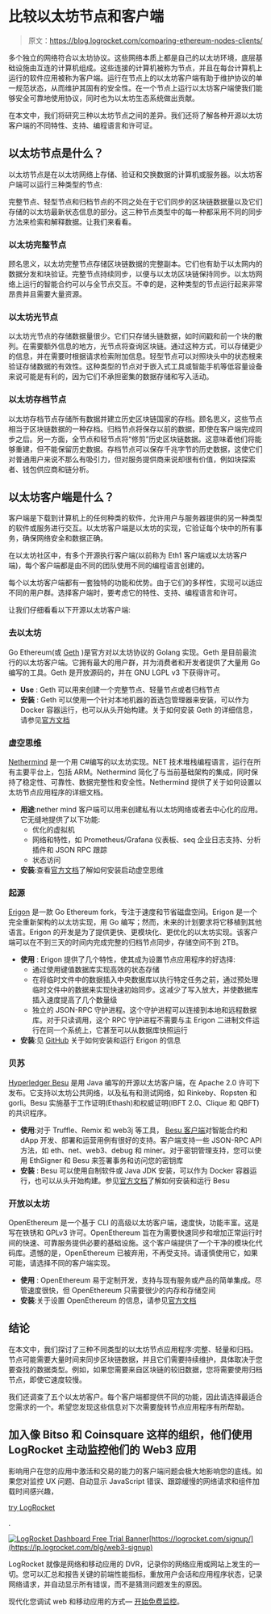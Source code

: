 # 比较以太坊节点和客户端

> 原文：<https://blog.logrocket.com/comparing-ethereum-nodes-clients/>

多个独立的网络符合以太坊协议。这些网络本质上都是自己的以太坊环境，底层基础设施由互连的计算机组成。这些连接的计算机被称为节点，并且在每台计算机上运行的软件应用被称为客户端。运行在节点上的以太坊客户端有助于维护协议的单一规范状态，从而维护其固有的安全性。在一个节点上运行以太坊客户端使我们能够安全可靠地使用协议，同时也为以太坊生态系统做出贡献。

在本文中，我们将研究三种以太坊节点之间的差异。我们还将了解各种开源以太坊客户端的不同特性、支持、编程语言和许可证。

## 以太坊节点是什么？

以太坊节点是在以太坊网络上存储、验证和交换数据的计算机或服务器。以太坊客户端可以运行三种类型的节点:

完整节点、轻型节点和归档节点的不同之处在于它们同步的区块链数据量以及它们存储的以太坊最新状态信息的部分。这三种节点类型中的每一种都采用不同的同步方法来检索和解释数据。让我们来看看。

### 以太坊完整节点

顾名思义，以太坊完整节点存储区块链数据的完整副本。它们也有助于以太网内的数据分发和块验证。完整节点持续同步，以便与以太坊区块链保持同步。以太坊网络上运行的智能合约可以与全节点交互。不幸的是，这种类型的节点运行起来非常昂贵并且需要大量资源。

### 以太坊光节点

以太坊光节点的存储数据量很少。它们只存储头链数据，如时间戳和前一个块的散列。在需要额外信息的地方，光节点将查询区块链。通过这种方式，可以存储更少的信息，并在需要时根据请求检索附加信息。轻型节点可以对照块头中的状态根来验证存储数据的有效性。这种类型的节点对于嵌入式工具或智能手机等低容量设备来说可能是有利的，因为它们不承担密集的数据存储和写入活动。

### 以太坊存档节点

以太坊存档节点存储所有数据并建立历史区块链国家的存档。顾名思义，这些节点相当于区块链数据的一种存档。归档节点将保存以前的数据，即使在客户端完成同步之后。另一方面，全节点和轻节点将“修剪”历史区块链数据。这意味着他们将能够重建，但不能保留历史数据。存档节点可以保存千兆字节的历史数据，这使它们对普通用户来说不那么有吸引力，但对服务提供商来说却很有价值，例如块探索者、钱包供应商和链分析。

## 以太坊客户端是什么？

客户端是下载到计算机上的任何种类的软件，允许用户与服务器提供的另一种类型的软件或服务进行交互。以太坊客户端是以太坊的实现，它验证每个块中的所有事务，确保网络安全和数据正确。

在以太坊社区中，有多个开源执行客户端(以前称为 Eth1 客户端或以太坊客户端)，每个客户端都是由不同的团队使用不同的编程语言创建的。

每个以太坊客户端都有一套独特的功能和优势。由于它们的多样性，实现可以适应不同的用户群。选择客户端时，要考虑它的特性、支持、编程语言和许可。

让我们仔细看看以下开源以太坊客户端:

### 去以太坊

Go Ethereum(或 [Geth](https://geth.ethereum.org/) )是官方对以太坊协议的 Golang 实现。Geth 是目前最流行的以太坊客户端。它拥有最大的用户群，并为消费者和开发者提供了大量用 Go 编写的工具。Geth 是开放源码的，并在 GNU LGPL v3 下获得许可。

*   **Use** : Geth 可以用来创建一个完整节点、轻量节点或者归档节点
*   **安装** : Geth 可以使用一个针对本地机器的首选包管理器来安装，可以作为 Docker 容器运行，也可以从头开始构建。关于如何安装 Geth 的详细信息，请参见[官方文档](https://geth.ethereum.org/docs/install-and-build/installing-geth)

### 虚空思维

[Nethermind](https://nethermind.io/) 是一个用 C#编写的以太坊实现。NET 技术堆栈编程语言，运行在所有主要平台上，包括 ARM。Nethermind 简化了与当前基础架构的集成，同时保持了稳定性、可靠性、数据完整性和安全性。Nethermind 提供了关于如何设置以太坊节点应用程序的详细文档。

*   **用途**:nether mind 客户端可以用来创建私有以太坊网络或者去中心化的应用。它无缝地提供了以下功能:
    *   优化的虚拟机
    *   网络和特性，如 Prometheus/Grafana 仪表板、seq 企业日志支持、分析插件和 JSON RPC 跟踪
    *   状态访问
*   **安装**:查看[官方文档](https://docs.nethermind.io/nethermind/first-steps-with-nethermind/getting-started)了解如何安装启动虚空思维

### 起源

[Erigon](https://github.com/ledgerwatch/erigon) 是一款 Go Ethereum fork，专注于速度和节省磁盘空间。Erigon 是一个完全重新架构的以太坊实现，用 Go 编写；然而，未来的计划要求将它移植到其他语言。Erigon 的开发是为了提供更快、更模块化、更优化的以太坊实现。该客户端可以在不到三天的时间内完成完整的归档节点同步，存储空间不到 2TB。

*   **使用** : Erigon 提供了几个特性，使其成为设置节点应用程序的好选择:
    *   通过使用键值数据库实现高效的状态存储
    *   在将临时文件中的数据插入中央数据库以执行特定任务之前，通过预处理临时文件中的数据来实现快速初始同步。这减少了写入放大，并使数据库插入速度提高了几个数量级
    *   独立的 JSON-RPC 守护进程。这个守护进程可以连接到本地和远程数据库。对于只读调用，这个 RPC 守护进程不需要与主 Erigon 二进制文件运行在同一个系统上，它甚至可以从数据库快照运行
*   **安装**:见 [GitHub](https://github.com/ledgerwatch/erigon) 关于如何安装和运行 Erigon 的信息

### 贝苏

[Hyperledger Besu](https://besu.hyperledger.org/en/stable/) 是用 Java 编写的开源以太坊客户端，在 Apache 2.0 许可下发布。它支持以太坊公共网络，以及私有和测试网络，如 Rinkeby、Ropsten 和 gorli。Besu 实施基于工作证明(Ethash)和权威证明(IBFT 2.0、Clique 和 QBFT)的共识程序。

*   **使用**:对于 Truffle、Remix 和 web3j 等工具， [Besu 客户端](https://besu.hyperledger.org/en/stable/)对智能合约和 dApp 开发、部署和运营用例有很好的支持。客户端支持一些 JSON-RPC API 方法，如 eth、net、web3、debug 和 miner。对于密钥管理支持，您可以使用 EthSigner 和 Besu 来签署事务和访问您的密钥库
*   **安装** : Besu 可以使用自制软件或 Java JDK 安装，可以作为 Docker 容器运行，也可以从头开始构建。参见[官方文档](https://besu.hyperledger.org/en/stable/HowTo/Get-Started/Installation-Options/Options/)了解如何安装和运行 Besu

### 开放以太坊

OpenEthereum 是一个基于 CLI 的高级以太坊客户端，速度快，功能丰富。这是写在铁锈和 GPLv3 许可。OpenEthereum 旨在为需要快速同步和增加正常运行时间的快速、可靠服务提供必要的基础设施。这个客户端提供了一个干净的模块化代码库。遗憾的是，OpenEthereum 已被弃用，不再受支持。请谨慎使用它，如果可能，请选择不同的客户端实现。

*   **使用** : OpenEthereum 易于定制开发，支持与现有服务或产品的简单集成。尽管速度很快，但 OpenEthereum 只需要很少的内存和存储空间
*   **安装**:关于设置 OpenEthereum 的信息，请参见[官方文档](https://openethereum.github.io/Setup)

## 结论

在本文中，我们探讨了三种不同类型的以太坊节点应用程序:完整、轻量和归档。节点可能需要大量时间来同步区块链数据，并且它们需要持续维护，具体取决于您要查找的数据类型。例如，如果您需要来自区块链的较旧数据，您将需要使用归档节点，即使它速度较慢。

我们还调查了五个以太坊客户。每个客户端都提供不同的功能，因此请选择最适合您需求的一个。希望您发现这些信息对下次需要旋转节点应用程序有所帮助。

## 加入像 Bitso 和 Coinsquare 这样的组织，他们使用 LogRocket 主动监控他们的 Web3 应用

影响用户在您的应用中激活和交易的能力的客户端问题会极大地影响您的底线。如果您对监控 UX 问题、自动显示 JavaScript 错误、跟踪缓慢的网络请求和组件加载时间感兴趣，

[try LogRocket](https://lp.logrocket.com/blg/web3-signup)

.

[![LogRocket Dashboard Free Trial Banner](img/dacb06c713aec161ffeaffae5bd048cd.png)](https://lp.logrocket.com/blg/web3-signup)[https://logrocket.com/signup/](https://lp.logrocket.com/blg/web3-signup)

LogRocket 就像是网络和移动应用的 DVR，记录你的网络应用或网站上发生的一切。您可以汇总和报告关键的前端性能指标，重放用户会话和应用程序状态，记录网络请求，并自动显示所有错误，而不是猜测问题发生的原因。

现代化您调试 web 和移动应用的方式— [开始免费监控](https://lp.logrocket.com/blg/web3-signup)。